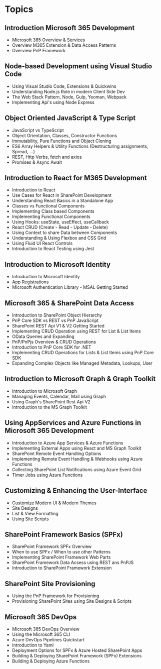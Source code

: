 # Topics

## Introduction Microsoft 365 Development

-   Microsoft 365 Overview & Services
-   Overview M365 Extension & Data Access Patterns
-   Overview PnP Framework

## Node-based Development using Visual Studio Code

-   Using Visual Studio Code, Extensions & Quickwins
-   Understanding Node.js Role in modern Client Side Dev
-   The Web Stack Pattern, Node, Gulp, Yeoman, Webpack
-   Implementing Api's using Node Express

## Object Oriented JavaScript & Type Script

-   JavaScript vs TypeScript
-   Object Orientation, Classes, Constructor Functions 
-   Immutability, Pure Functions and Object Cloning
-   ES6 Array Helpers & Utility Functions (Destructuring assignments, Spread, ...)
-   REST, Http Verbs, fetch and axios
-   Promises & Async Await

## Introduction to React for M365 Development

-   Introduction to React
-   Use Cases for React in SharePoint Development
-   Understanding React Basics in a Standalone App
-   Classes vs Functional Components
-   Implementing Class based Components
-   Implementing Functional Components
-   Using Hooks: useState, useEffect, useCallback
-   React CRUD (Create - Read - Update - Delete)
-   Using Context to share Data between Components
-   Understanding & Using Flexbox and CSS Grid
-   Using Fluid UI React Controls
-   Introduction to React Testing using Jest

## Introduction to Microsoft Identity

-   Introduction to Microsoft Identity
-   App Registrations
-   Microsoft Authentication Library - MSAL Getting Started

## Microsoft 365 & SharePoint Data Access

-   Introduction to SharePoint Object Hierarchy
-   PnP Core SDK vs REST vs PnP JavaScript
-   SharePoint REST Api V1 & V2 Getting Started
-   Implementing CRUD Operation using REST for List & List Items
-   OData Queries and Expanding
-   PnP/PnPjs Overview & CRUD Operations
-   Introduction to PnP Core SDK for .NET
-   Implementing CRUD Operations for Lists & List Items using PnP Core SDK
-   Expanding Complex Objects like Managed Metadata, Lookups, User

## Introduction to Microsoft Graph & Graph Toolkit

-  Introduction to Microsoft Graph
-  Managing Events, Calendar, Mail using Graph
-  Using Graph's SharePoint Rest Api V2
-  Introduction to the MS Graph Toolkit

## Using AppServices and Azure Functions in Microsoft 365 Development

-   Introduction to Azure App Services & Azure Functions
-   Implementing External Apps using React and MS Graph Toolkit
-   SharePoint Remote Event Handling Options
-   Implementing Remote Event Handling & Webhooks using Azure Functions
-   Collecting SharePoint List Notifications using Azure Event Grid
-   Timer Jobs using Azure Functions

## Customizing & Enhancing the User-Interface

-   Customize Modern UI & Modern Themes
-   Site Designs
-   List & View Formatting
-   Using Site Scripts

## SharePoint Framework Basics (SPFx)

-   SharePoint Framework SPFx Overview
-   When to use SPFx / When to use other Patterns
-   Implementing SharePoint Framework Web Parts
-   SharePoint Framework Data Acsess using REST ans PnPJS
-   Introduction to SharePoint Framework Extension

## SharePoint Site Provisioning 

-   Using the PnP Framework for Provisioning
-   Provisioning SharePoint Sites using Site Designs & Scripts

## Microsoft 365 DevOps

-   Microsoft 365 DevOps Overview
-   Using the Microsoft 365 CLI
-   Azure DevOps Pipelines Quickstart
-   Introduction to Yaml
-   Deployment Options for SPFx & Azure Hosted SharePoint Apps
-   Building & Deploying SharePoint Framework (SPFx) Extensions
-   Building & Deploying Azure Functions
